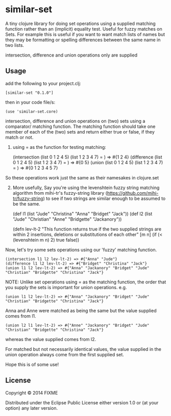 # similar-set

A tiny clojure library for doing set operations using a supplied matching function
rather than an (implicit) equality test. Useful for fuzzy matches on Sets.
For example this is useful if you want to want match lists of names but they may be formatting
or spelling differences between the same name in two lists.

intersection, difference and union operations only are supplied


## Usage

add the following to your project.clj:

    [similar-set "0.1.0"]

then in your code file/s:

    (use 'similar-set.core)

intersection, difference and union operations on (two) sets using a
comparator/ matching function.
The matching function should take one member of each of the (two) sets
and return either true or false, if they match or not.


1) using = as the function for testing matching:


    (intersection (list 0 1 2 4 5) (list 1 2 3 4 7) = )  => #{1 2 4}
    (difference (list 0 1 2 4 5) (list 1 2 3 4 7) = )  => #{0 5}
    (union (list 0 1 2 4 5) (list 1 2 3 4 7) = ) => #{0 1 2 3 4 5 7}


So these operations work just the same as their namesakes in clojure.set

2) More usefully, Say you're using the levenshtein fuzzy string matching algorithm from
mihi-tr's fuzzy-string library (https://github.com/mihi-tr/fuzzy-string) to see
if two strings are similar enough to be assumed to be the same.


    (def l1 (list "Jude" "Christina" "Anna" "Bridget" "Jack"))
    (def l2 (list "Jude" "Christian" "Anne" "Bridgette" "Jackanory"))


    (defn lev-lt-2
      "This function returns true if the two supplied strings are within
      2 insertions, deletions or substitutions of each other"
      [m n]
      (if (< (levenshtein m n) 2) true false))


Now, let's try some sets operations using our 'fuzzy' matching function.


    (intersection l1 l2 lev-lt-2) => #{"Anna" "Jude"}
    (difference l1 l2 lev-lt-2) => #{"Bridget" "Christina" "Jack"}
    (union l1 l2 lev-lt-2) => #{"Anna" "Jackanory" "Bridget" "Jude" "Christian" "Bridgette" "Christina" "Jack"}

NOTE: Unlike set operations using = as the matching function, the order that
you supply the sets is important for union operations. e.g.

    (union l1 l2 lev-lt-2) => #{"Anna" "Jackanory" "Bridget" "Jude" "Christian" "Bridgette" "Christina" "Jack"}

Anna and Anne were matched as being the same but the value supplied comes from l1.

    (union l2 l1 lev-lt-2) => #{"Anne" "Jackanory" "Bridget" "Jude" "Christian" "Bridgette" "Christina" "Jack"}

whereas the value supplied comes from l2.

For matched but not necessarily identical values, the value supplied in the union
operation always come from the first supplied set.

Hope this is of some use!

## License

Copyright © 2014 FIXME

Distributed under the Eclipse Public License either version 1.0 or (at
your option) any later version.
